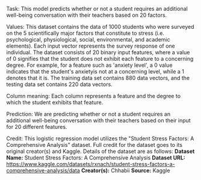 Task:
This model predicts whether or not a student requires an additional well-being conversation with their teachers based on 20 factors.

Values:
This dataset contains the data of 1000 students who were surveyed on the 5 scientifically major factors that constitute to stress (i.e. psychological, physiological, social, environmental, and academic elements). Each input vector represents the survey response of one individual. The dataset consists of 20 binary input features, where a value of 0 signifies that the student does not exhibit each feature to a concerning degree. For example, for a feature such as 'anxiety level', a 0 value indicates that the student's anxietyis not at a concerning level, while a 1 denotes that it is. The training data set contains 880 data vectors, and the testing data set contains 220 data vectors.

Column meaning:
Each column represents a feature and the degree to which the student exhibits that feature.

Prediction:
We are predicting whether or not a student requires an additional well-being conversation with their teachers based on their input for 20 different features.

Credit:
This logistic regression model utilizes the "Student Stress Factors: A Comprehensive Analysis" dataset. Full credit for the dataset goes to its original creator(s) and Kaggle. Details of the dataset are as follows:
**Dataset Name:** Student Stress Factors: A Comprehensive Analysis
**Dataset URL:** https://www.kaggle.com/datasets/rxnach/student-stress-factors-a-comprehensive-analysis/data
**Creator(s):** Chhabii
**Source:** Kaggle
